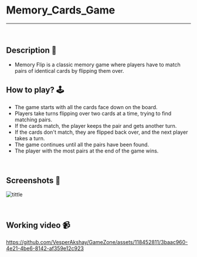 # **Memory_Cards_Game** 

---

<br>

## **Description 📃**
- Memory Flip is a classic memory game where players have to match pairs of identical cards by flipping them over.

## **How to play? 🕹️**
- The game starts with all the cards face down on the board.
- Players take turns flipping over two cards at a time, trying to find matching pairs.
- If the cards match, the player keeps the pair and gets another turn.
- If the cards don't match, they are flipped back over, and the next player takes a turn.
-  The game continues until all the pairs have been found.
-  The player with the most pairs at the end of the game wins.



<br>

## **Screenshots 📸**


![tittle](https://github.com/VesperAkshay/GameZone/assets/118452811/6e16d90c-c326-4bcf-bdd3-dc67a855fe6c)

<br>

## **Working video 📹**

https://github.com/VesperAkshay/GameZone/assets/118452811/3baac960-4e21-4be6-8142-af359e12c923


